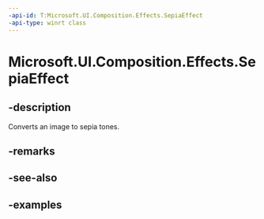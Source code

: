 ```yaml
---
-api-id: T:Microsoft.UI.Composition.Effects.SepiaEffect
-api-type: winrt class
---
```


<!-- Class syntax.
public class SepiaEffect : IGraphicsEffect, IGraphicsEffectSource
-->

# Microsoft.UI.Composition.Effects.SepiaEffect

## -description
Converts an image to sepia tones.

## -remarks

## -see-also

## -examples


